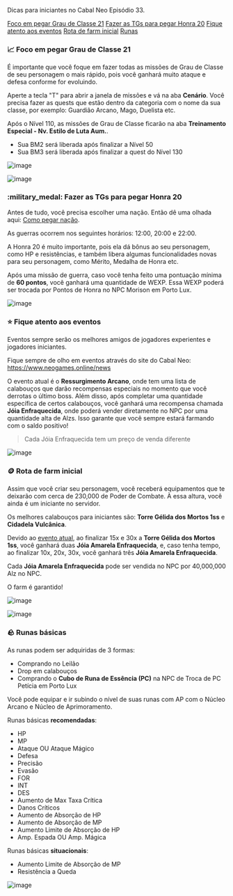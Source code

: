 Dicas para iniciantes no Cabal Neo Episódio 33.

[Foco em pegar Grau de Classe 21](https://discord.com/channels/943873464153034822/1264923393346633808/1266589068704088064)
[Fazer as TGs para pegar Honra 20](https://discord.com/channels/943873464153034822/1264923393346633808/1266591704363044975)
[Fique atento aos eventos](https://discord.com/channels/943873464153034822/1264923393346633808/1266593563467317319)
[Rota de farm inicial](https://discord.com/channels/943873464153034822/1264923393346633808/1266597604330962955)
[Runas](https://discord.com/channels/943873464153034822/1264923393346633808/1266728796233404497)

### :chart_with_upwards_trend: Foco em pegar Grau de Classe 21

É importante que você foque em fazer todas as missões de Grau de Classe de seu personagem o mais rápido, pois você ganhará muito ataque e defesa conforme for evoluindo.

Aperte a tecla "T" para abrir a janela de missões e vá na aba **Cenário**. Você precisa fazer as quests que estão dentro da categoria com o nome da sua classe, por exemplo: Guardião Arcano, Mago, Duelista etc.

Após o Nível 110, as missões de Grau de Classe ficarão na aba **Treinamento Especial - Nv. Estilo de Luta Aum.**.

- Sua BM2 será liberada após finalizar a Nível 50
- Sua BM3 será liberada após finalizar a quest do Nível 130

![image](https://github.com/user-attachments/assets/12bfee57-f4a4-4fb1-b4be-d00884311822)

![image](https://github.com/user-attachments/assets/90d0c946-eda6-4b86-8802-0fdb26daf049)

### :military_medal: Fazer as TGs para pegar Honra 20

Antes de tudo, você precisa escolher uma nação. Então dê uma olhada aqui: [Como pegar nação](https://discord.com/channels/943873464153034822/1264757141118652476/1266581999817195582).

As guerras ocorrem nos seguintes horários: 12:00, 20:00 e 22:00.

A Honra 20 é muito importante, pois ela dá bônus ao seu personagem, como HP e resistências, e também libera algumas funcionalidades novas para seu personagem, como Mérito, Medalha de Honra etc.

Após uma missão de guerra, caso você tenha feito uma pontuação mínima de **60 pontos**, você ganhará uma quantidade de WEXP. Essa WEXP poderá ser trocada por Pontos de Honra no NPC Morison em Porto Lux.

![image](https://github.com/user-attachments/assets/2870b785-d7e4-41bc-8d73-e0557dfa6660)

### :star: Fique atento aos eventos
Eventos sempre serão os melhores amigos de jogadores experientes e jogadores iniciantes.

Fique sempre de olho em eventos através do site do Cabal Neo: https://www.neogames.online/news

O evento atual é o **Ressurgimento Arcano**, onde tem uma lista de calabouços que darão recompensas especiais no momento que você derrotas o último boss. Além disso, após completar uma quantidade específica de certos calabouços, você ganhará uma recompensa chamada **Jóia Enfraquecida**, onde poderá vender diretamente no NPC por uma quantidade alta de Alzs. Isso garante que você sempre estará farmando com o saldo positivo!
> Cada Jóia Enfraquecida tem um preço de venda diferente

![image](https://github.com/user-attachments/assets/daeaba13-43f6-4a1e-9896-d5c9635815bb)

### :coin: Rota de farm inicial
Assim que você criar seu personagem, você receberá equipamentos que te deixarão com cerca de 230,000 de Poder de Combate. À essa altura, você ainda é um iniciante no servidor.

Os melhores calabouços para iniciantes são: **Torre Gélida dos Mortos 1ss** e **Cidadela Vulcânica**.

Devido ao [evento atual](https://www.neogames.online/news/ressurgimento-arcano), ao finalizar 15x e 30x a **Torre Gélida dos Mortos 1ss**, você ganhará duas **Jóia Amarela Enfraquecida**, e, caso tenha tempo, ao finalizar 10x, 20x, 30x, você ganhará três **Jóia Amarela Enfraquecida**.

Cada **Jóia Amarela Enfraquecida** pode ser vendida no NPC por 40,000,000 Alz no NPC.

O farm é garantido!

![image](https://github.com/user-attachments/assets/c2a76a7f-f074-4225-b307-4a853c289b10)

![image](https://github.com/user-attachments/assets/e40467e8-6467-498a-a874-2aaab171318a)

### :rock: Runas básicas
As runas podem ser adquiridas de 3 formas:
- Comprando no Leilão
- Drop em calabouços
- Comprando o **Cubo de Runa de Essência (PC)** na NPC de Troca de PC Petícia em Porto Lux

Você pode equipar e ir subindo o nível de suas runas com AP com o Núcleo Arcano e Núcleo de Aprimoramento.

Runas básicas **recomendadas**:
- HP
- MP
- Ataque OU Ataque Mágico
- Defesa
- Precisão
- Evasão
- FOR
- INT
- DES
- Aumento de Max Taxa Crítica
- Danos Críticos
- Aumento de Absorção de HP
- Aumento de Absorção de MP
- Aumento Limite de Absorção de HP
- Amp. Espada OU Amp. Mágica

Runas básicas **situacionais**:
- Aumento Limite de Absorção de MP
- Resistência a Queda

![image](https://github.com/user-attachments/assets/4b5f863c-07b4-4b09-9771-6286aeb91a50)
